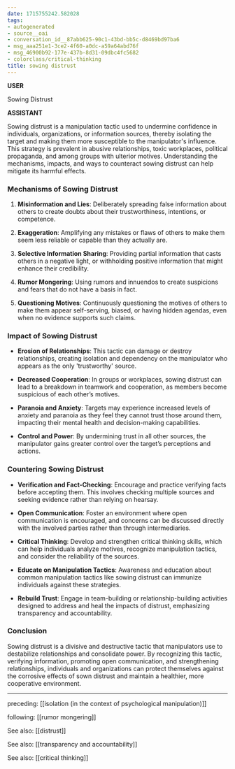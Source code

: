 ```yaml
---
date: 1715755242.582028
tags:
- autogenerated
- source__oai
- conversation_id__87abb625-90c1-43bd-bb5c-d8469bd97ba6
- msg_aaa251e1-3ce2-4f60-a0dc-a59a64abd76f
- msg_46900b92-177e-437b-8d31-09dbc4fc5682
- colorclass/critical-thinking
title: sowing distrust
---
```


**USER**

Sowing Distrust


**ASSISTANT**

Sowing distrust is a manipulation tactic used to undermine confidence in individuals, organizations, or information sources, thereby isolating the target and making them more susceptible to the manipulator's influence. This strategy is prevalent in abusive relationships, toxic workplaces, political propaganda, and among groups with ulterior motives. Understanding the mechanisms, impacts, and ways to counteract sowing distrust can help mitigate its harmful effects.

### Mechanisms of Sowing Distrust

1. **Misinformation and Lies**: Deliberately spreading false information about others to create doubts about their trustworthiness, intentions, or competence.

2. **Exaggeration**: Amplifying any mistakes or flaws of others to make them seem less reliable or capable than they actually are.

3. **Selective Information Sharing**: Providing partial information that casts others in a negative light, or withholding positive information that might enhance their credibility.

4. **Rumor Mongering**: Using rumors and innuendos to create suspicions and fears that do not have a basis in fact.

5. **Questioning Motives**: Continuously questioning the motives of others to make them appear self-serving, biased, or having hidden agendas, even when no evidence supports such claims.

### Impact of Sowing Distrust

- **Erosion of Relationships**: This tactic can damage or destroy relationships, creating isolation and dependency on the manipulator who appears as the only 'trustworthy' source.
  
- **Decreased Cooperation**: In groups or workplaces, sowing distrust can lead to a breakdown in teamwork and cooperation, as members become suspicious of each other’s motives.

- **Paranoia and Anxiety**: Targets may experience increased levels of anxiety and paranoia as they feel they cannot trust those around them, impacting their mental health and decision-making capabilities.

- **Control and Power**: By undermining trust in all other sources, the manipulator gains greater control over the target’s perceptions and actions.

### Countering Sowing Distrust

- **Verification and Fact-Checking**: Encourage and practice verifying facts before accepting them. This involves checking multiple sources and seeking evidence rather than relying on hearsay.

- **Open Communication**: Foster an environment where open communication is encouraged, and concerns can be discussed directly with the involved parties rather than through intermediaries.

- **Critical Thinking**: Develop and strengthen critical thinking skills, which can help individuals analyze motives, recognize manipulation tactics, and consider the reliability of the sources.

- **Educate on Manipulation Tactics**: Awareness and education about common manipulation tactics like sowing distrust can immunize individuals against these strategies.

- **Rebuild Trust**: Engage in team-building or relationship-building activities designed to address and heal the impacts of distrust, emphasizing transparency and accountability.

### Conclusion

Sowing distrust is a divisive and destructive tactic that manipulators use to destabilize relationships and consolidate power. By recognizing this tactic, verifying information, promoting open communication, and strengthening relationships, individuals and organizations can protect themselves against the corrosive effects of sown distrust and maintain a healthier, more cooperative environment.


---

preceding: [[isolation (in the context of psychological manipulation)]]  


following: [[rumor mongering]]

See also: [[distrust]]


See also: [[transparency and accountability]]


See also: [[critical thinking]]